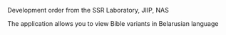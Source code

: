 Development order from the SSR Laboratory, JIIP, NAS

The application allows you to view Bible variants in Belarusian language
